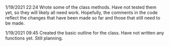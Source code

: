 1/19/2021 22:24
Wrote some of the class methods. Have not tested them yet, so they will likely all need work. Hopefully, the comments in the code reflect the changes that have been made so far and those that still need to be made.

1/19/2021 09:45
Created the basic outline for the class. Have not written any functions yet. Still planning.